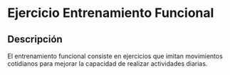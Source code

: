 # Ejercicio Entrenamiento Funcional

## Descripción
El entrenamiento funcional consiste en ejercicios que imitan movimientos cotidianos para mejorar la capacidad de realizar actividades diarias.

